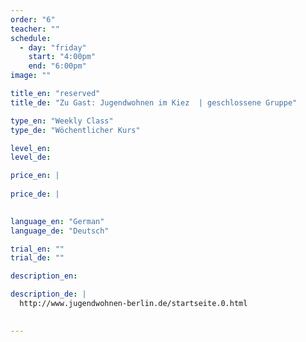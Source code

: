 ```yaml
---
order: "6"
teacher: ""
schedule:
  - day: "friday"
    start: "4:00pm"
    end: "6:00pm"
image: ""

title_en: "reserved"
title_de: "Zu Gast: Jugendwohnen im Kiez  | geschlossene Gruppe"

type_en: "Weekly Class"
type_de: "Wöchentlicher Kurs"

level_en:
level_de:

price_en: |
  
price_de: |
  

language_en: "German"
language_de: "Deutsch"

trial_en: ""
trial_de: ""

description_en:

description_de: |
  http://www.jugendwohnen-berlin.de/startseite.0.html

  
---
```

